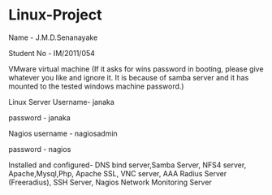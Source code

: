 # Linux-Project

Name - J.M.D.Senanayake

Student No - IM/2011/054

VMware virtual machine
(If it asks for wins password in booting, please give whatever you like and ignore it. It is because of samba server and it has mounted to the tested windows machine password.)

Linux Server Username- janaka

password - janaka

Nagios username - nagiosadmin

password	- nagios

Installed and configured- DNS bind server,Samba Server, NFS4 server, Apache,Mysql,Php, Apache SSL, VNC server,  AAA Radius Server (Freeradius), SSH Server, Nagios Network Monitoring Server
